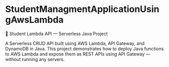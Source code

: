 # StudentManagmentApplicationUsingAwsLambda


📘 Student Lambda API — Serverless Java Project

A Serverless CRUD API built using AWS Lambda, API Gateway, and DynamoDB in Java.
This project demonstrates how to deploy Java functions to AWS Lambda and expose them as REST APIs using API Gateway — without running any servers.

